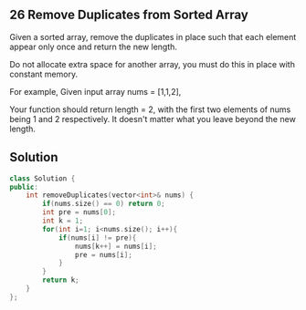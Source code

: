 ## 26	Remove Duplicates from Sorted Array
Given a sorted array, remove the duplicates in place such that each element appear only once and return the new length.

Do not allocate extra space for another array, you must do this in place with constant memory.

For example,
Given input array nums = [1,1,2],

Your function should return length = 2, with the first two elements of nums being 1 and 2 respectively. It doesn't matter what you leave beyond the new length.

## Solution
```C++
class Solution {
public:
    int removeDuplicates(vector<int>& nums) {
        if(nums.size() == 0) return 0;
        int pre = nums[0];
        int k = 1;
        for(int i=1; i<nums.size(); i++){
        	if(nums[i] != pre){
        		nums[k++] = nums[i];
        		pre = nums[i];
        	}
    	}
    	return k;
    }
};
```